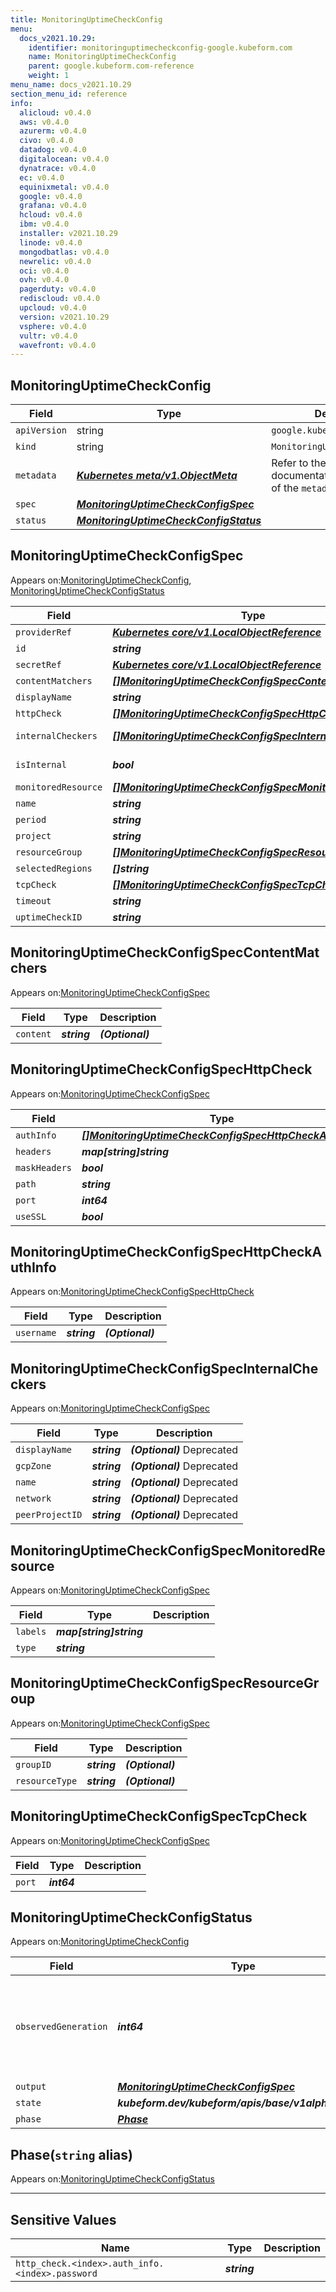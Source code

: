 ```yaml
---
title: MonitoringUptimeCheckConfig
menu:
  docs_v2021.10.29:
    identifier: monitoringuptimecheckconfig-google.kubeform.com
    name: MonitoringUptimeCheckConfig
    parent: google.kubeform.com-reference
    weight: 1
menu_name: docs_v2021.10.29
section_menu_id: reference
info:
  alicloud: v0.4.0
  aws: v0.4.0
  azurerm: v0.4.0
  civo: v0.4.0
  datadog: v0.4.0
  digitalocean: v0.4.0
  dynatrace: v0.4.0
  ec: v0.4.0
  equinixmetal: v0.4.0
  google: v0.4.0
  grafana: v0.4.0
  hcloud: v0.4.0
  ibm: v0.4.0
  installer: v2021.10.29
  linode: v0.4.0
  mongodbatlas: v0.4.0
  newrelic: v0.4.0
  oci: v0.4.0
  ovh: v0.4.0
  pagerduty: v0.4.0
  rediscloud: v0.4.0
  upcloud: v0.4.0
  version: v2021.10.29
  vsphere: v0.4.0
  vultr: v0.4.0
  wavefront: v0.4.0
---
```


## MonitoringUptimeCheckConfig
| Field | Type | Description |
| ------ | ----- | ----------- |
| `apiVersion` | string | `google.kubeform.com/v1alpha1` |
|    `kind` | string | `MonitoringUptimeCheckConfig` |
| `metadata` | ***[Kubernetes meta/v1.ObjectMeta](https://v1-18.docs.kubernetes.io/docs/reference/generated/kubernetes-api/v1.18/#objectmeta-v1-meta)***|Refer to the Kubernetes API documentation for the fields of the `metadata` field.|
| `spec` | ***[MonitoringUptimeCheckConfigSpec](#monitoringuptimecheckconfigspec)***||
| `status` | ***[MonitoringUptimeCheckConfigStatus](#monitoringuptimecheckconfigstatus)***||
## MonitoringUptimeCheckConfigSpec

Appears on:[MonitoringUptimeCheckConfig](#monitoringuptimecheckconfig), [MonitoringUptimeCheckConfigStatus](#monitoringuptimecheckconfigstatus)

| Field | Type | Description |
| ------ | ----- | ----------- |
| `providerRef` | ***[Kubernetes core/v1.LocalObjectReference](https://v1-18.docs.kubernetes.io/docs/reference/generated/kubernetes-api/v1.18/#localobjectreference-v1-core)***||
| `id` | ***string***||
| `secretRef` | ***[Kubernetes core/v1.LocalObjectReference](https://v1-18.docs.kubernetes.io/docs/reference/generated/kubernetes-api/v1.18/#localobjectreference-v1-core)***||
| `contentMatchers` | ***[[]MonitoringUptimeCheckConfigSpecContentMatchers](#monitoringuptimecheckconfigspeccontentmatchers)***| ***(Optional)*** |
| `displayName` | ***string***||
| `httpCheck` | ***[[]MonitoringUptimeCheckConfigSpecHttpCheck](#monitoringuptimecheckconfigspechttpcheck)***| ***(Optional)*** |
| `internalCheckers` | ***[[]MonitoringUptimeCheckConfigSpecInternalCheckers](#monitoringuptimecheckconfigspecinternalcheckers)***| ***(Optional)*** Deprecated|
| `isInternal` | ***bool***| ***(Optional)*** Deprecated|
| `monitoredResource` | ***[[]MonitoringUptimeCheckConfigSpecMonitoredResource](#monitoringuptimecheckconfigspecmonitoredresource)***| ***(Optional)*** |
| `name` | ***string***| ***(Optional)*** |
| `period` | ***string***| ***(Optional)*** |
| `project` | ***string***| ***(Optional)*** |
| `resourceGroup` | ***[[]MonitoringUptimeCheckConfigSpecResourceGroup](#monitoringuptimecheckconfigspecresourcegroup)***| ***(Optional)*** |
| `selectedRegions` | ***[]string***| ***(Optional)*** |
| `tcpCheck` | ***[[]MonitoringUptimeCheckConfigSpecTcpCheck](#monitoringuptimecheckconfigspectcpcheck)***| ***(Optional)*** |
| `timeout` | ***string***||
| `uptimeCheckID` | ***string***| ***(Optional)*** |
## MonitoringUptimeCheckConfigSpecContentMatchers

Appears on:[MonitoringUptimeCheckConfigSpec](#monitoringuptimecheckconfigspec)

| Field | Type | Description |
| ------ | ----- | ----------- |
| `content` | ***string***| ***(Optional)*** |
## MonitoringUptimeCheckConfigSpecHttpCheck

Appears on:[MonitoringUptimeCheckConfigSpec](#monitoringuptimecheckconfigspec)

| Field | Type | Description |
| ------ | ----- | ----------- |
| `authInfo` | ***[[]MonitoringUptimeCheckConfigSpecHttpCheckAuthInfo](#monitoringuptimecheckconfigspechttpcheckauthinfo)***| ***(Optional)*** |
| `headers` | ***map[string]string***| ***(Optional)*** |
| `maskHeaders` | ***bool***| ***(Optional)*** |
| `path` | ***string***| ***(Optional)*** |
| `port` | ***int64***| ***(Optional)*** |
| `useSSL` | ***bool***| ***(Optional)*** |
## MonitoringUptimeCheckConfigSpecHttpCheckAuthInfo

Appears on:[MonitoringUptimeCheckConfigSpecHttpCheck](#monitoringuptimecheckconfigspechttpcheck)

| Field | Type | Description |
| ------ | ----- | ----------- |
| `username` | ***string***| ***(Optional)*** |
## MonitoringUptimeCheckConfigSpecInternalCheckers

Appears on:[MonitoringUptimeCheckConfigSpec](#monitoringuptimecheckconfigspec)

| Field | Type | Description |
| ------ | ----- | ----------- |
| `displayName` | ***string***| ***(Optional)*** Deprecated|
| `gcpZone` | ***string***| ***(Optional)*** Deprecated|
| `name` | ***string***| ***(Optional)*** Deprecated|
| `network` | ***string***| ***(Optional)*** Deprecated|
| `peerProjectID` | ***string***| ***(Optional)*** Deprecated|
## MonitoringUptimeCheckConfigSpecMonitoredResource

Appears on:[MonitoringUptimeCheckConfigSpec](#monitoringuptimecheckconfigspec)

| Field | Type | Description |
| ------ | ----- | ----------- |
| `labels` | ***map[string]string***||
| `type` | ***string***||
## MonitoringUptimeCheckConfigSpecResourceGroup

Appears on:[MonitoringUptimeCheckConfigSpec](#monitoringuptimecheckconfigspec)

| Field | Type | Description |
| ------ | ----- | ----------- |
| `groupID` | ***string***| ***(Optional)*** |
| `resourceType` | ***string***| ***(Optional)*** |
## MonitoringUptimeCheckConfigSpecTcpCheck

Appears on:[MonitoringUptimeCheckConfigSpec](#monitoringuptimecheckconfigspec)

| Field | Type | Description |
| ------ | ----- | ----------- |
| `port` | ***int64***||
## MonitoringUptimeCheckConfigStatus

Appears on:[MonitoringUptimeCheckConfig](#monitoringuptimecheckconfig)

| Field | Type | Description |
| ------ | ----- | ----------- |
| `observedGeneration` | ***int64***| ***(Optional)*** Resource generation, which is updated on mutation by the API Server.|
| `output` | ***[MonitoringUptimeCheckConfigSpec](#monitoringuptimecheckconfigspec)***| ***(Optional)*** |
| `state` | ***kubeform.dev/kubeform/apis/base/v1alpha1.State***| ***(Optional)*** |
| `phase` | ***[Phase](#phase)***| ***(Optional)*** |
## Phase(`string` alias)

Appears on:[MonitoringUptimeCheckConfigStatus](#monitoringuptimecheckconfigstatus)

---
## Sensitive Values
| Name | Type | Description |
|------|------|-------------|
| `http_check.<index>.auth_info.<index>.password` | ***string*** ||
